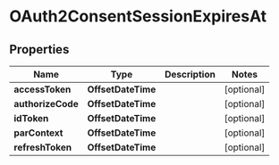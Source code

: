

# OAuth2ConsentSessionExpiresAt


## Properties

| Name | Type | Description | Notes |
|------------ | ------------- | ------------- | -------------|
|**accessToken** | **OffsetDateTime** |  |  [optional] |
|**authorizeCode** | **OffsetDateTime** |  |  [optional] |
|**idToken** | **OffsetDateTime** |  |  [optional] |
|**parContext** | **OffsetDateTime** |  |  [optional] |
|**refreshToken** | **OffsetDateTime** |  |  [optional] |



